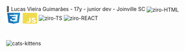📕 Lucas Vieira Guimarães - 17y - junior dev - Joinville SC  <img align="center" alt="ziro-HTML" height="30" width="40" src="https://cdn.jsdelivr.net/gh/devicons/devicon/icons/html5/html5-original.svg">
  <img align="center" alt="ziro-CSS" height="30" width="40" src="https://raw.githubusercontent.com/devicons/devicon/master/icons/css3/css3-original.svg">
  <img align="center" alt="ziro-Js" height="30" width="40" src="https://raw.githubusercontent.com/devicons/devicon/master/icons/javascript/javascript-plain.svg">
  <img align="center" alt="ziro-TS" height="30" width="40" src="https://cdn.jsdelivr.net/gh/devicons/devicon/icons/typescript/typescript-original.svg">
  <img align="center" alt="ziro-REACT" height="30" width="40" src="https://cdn.jsdelivr.net/gh/devicons/devicon/icons/react/react-original.svg">

<div style="display: inline_block"><br>

</div>

<p />
  
![cats-kittens](https://user-images.githubusercontent.com/83874799/215870303-4a3cb6c3-9bd0-4a85-be11-5a876f8e294f.gif)

